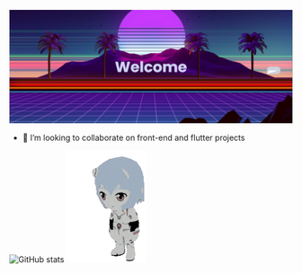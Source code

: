 
[![MasterHead](https://github.com/JoschaPMaliem/JoschaPMaliem/blob/main/banner.png)](https://github.com/JoschaPMaliem/)


- 👯 I’m looking to collaborate on front-end and flutter projects



![GitHub stats](https://github-readme-stats.vercel.app/api?username=JoschaPMaliem&show_icons=true&theme=cobalt) ![](https://github.com/JoschaPMaliem/JoschaPMaliem/blob/main/evangelion.gif)


<!--
**JoschaPMaliem/JoschaPMaliem** is a ✨ _special_ ✨ repository because its `README.md` (this file) appears on your GitHub profile.

Here are some ideas to get you started:

- 🔭 I’m currently working on ...
- 🌱 I’m currently learning ...
- 👯 I’m looking to collaborate on ...
- 🤔 I’m looking for help with ...
- 💬 Ask me about ...
- 📫 How to reach me: ...
- 😄 Pronouns: ...
- ⚡ Fun fact: ...
-->

